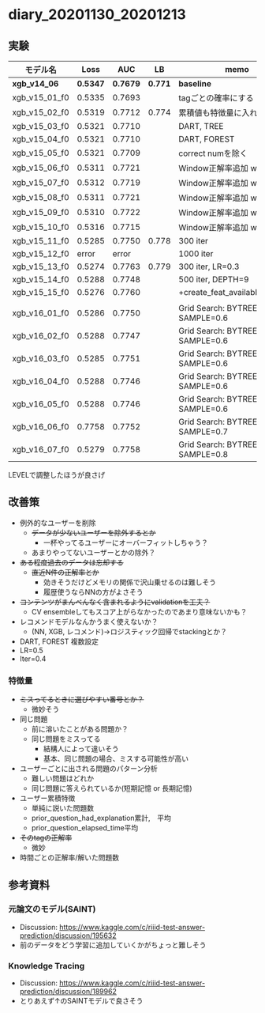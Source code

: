 # diary_20201130_20201213

## 実験
|モデル名|Loss|AUC|LB|memo|
|--|--|--|--|--|
|__xgb_v14_06__|__0.5347__|__0.7679__|__0.771__|__baseline__|
|xgb_v15_01_f0|0.5335|0.7693||tagごとの確率にする|
|xgb_v15_02_f0|0.5319|0.7712|0.774|累積値も特徴量に入れちゃう|
|xgb_v15_03_f0|0.5321|0.7710||DART, TREE|
|xgb_v15_04_f0|0.5321|0.7710||DART, FOREST|
|xgb_v15_05_f0|0.5321|0.7709||correct numを除く|
|xgb_v15_06_f0|0.5311|0.7721||Window正解率追加 w100|
|xgb_v15_07_f0|0.5312|0.7719||Window正解率追加 w100,200|
|xgb_v15_08_f0|0.5311|0.7721||Window正解率追加 w100,300|
|xgb_v15_09_f0|0.5310|0.7722||Window正解率追加 w200 only|
|xgb_v15_10_f0|0.5316|0.7715||Window正解率追加 w100~500|
|xgb_v15_11_f0|0.5285|0.7750|0.778|300 iter|
|xgb_v15_12_f0|error|error||1000 iter|
|xgb_v15_13_f0|0.5274|0.7763|0.779|300 iter, LR=0.3|
|xgb_v15_14_f0|0.5288|0.7748||500 iter, DEPTH=9|
|xgb_v15_15_f0|0.5276|0.7760||+create_feat_available_tag_rate|
||||||
|xgb_v16_01_f0|0.5286|0.7750||Grid Search: BYTREE=0.6, SAMPLE=0.6|
|xgb_v16_02_f0|0.5288|0.7747||Grid Search: BYTREE=0.7, SAMPLE=0.6|
|xgb_v16_03_f0|0.5285|0.7751||Grid Search: BYTREE=0.8, SAMPLE=0.6|
|xgb_v16_04_f0|0.5288|0.7746||Grid Search: BYTREE=0.9 SAMPLE=0.6|
|xgb_v16_05_f0|0.5288|0.7746||Grid Search: BYTREE=1.0, SAMPLE=0.6|
|xgb_v16_06_f0|0.7758|0.7752||Grid Search: BYTREE=0.8, SAMPLE=0.7|
|xgb_v16_07_f0|0.5279|0.7758||Grid Search: BYTREE=0.8, SAMPLE=0.8|

LEVELで調整したほうが良さげ


## 改善策
- 例外的なユーザーを削除
  - ~~データが少ないユーザーを除外するとか~~
    - 一杯やってるユーザーにオーバーフィットしちゃう？
  - あまりやってないユーザーとかの除外？
- ~~ある程度過去のデータは忘却する~~
  - ~~直近N件の正解率とか~~
    - 効きそうだけどメモリの関係で沢山乗せるのは難しそう
    - 履歴使うならNNの方がよさそう
- ~~コンテンツがまんべんなく含まれるようにvalidationを工夫？~~
  - CV ensembleしてもスコア上がらなかったのであまり意味ないかも？
- レコメンドモデルなんかうまく使えないか？
  - (NN, XGB, レコメンド)→ロジスティック回帰でstackingとか？
- DART, FOREST 複数設定
- LR=0.5
- Iter=0.4

### 特徴量
- ~~ミスってるときに選びやすい番号とか？~~
  - 微妙そう
- 同じ問題
  - 前に溶いたことがある問題か？
  - 同じ問題をミスってる
    - 結構人によって違いそう
    - 基本、同じ問題の場合、ミスする可能性が高い
- ユーザーごとに出される問題のパターン分析
  - 難しい問題はどれか
  - 同じ問題に答えられているか(短期記憶 or 長期記憶)
- ユーザー累積特徴
  - 単純に説いた問題数
  - prior_question_had_explanation累計,　平均
  - prior_question_elapsed_time平均
- ~~そのtagの正解率~~
  - 微妙
- 時間ごとの正解率/解いた問題数



## 参考資料
### 元論文のモデル(SAINT)
- Discussion: https://www.kaggle.com/c/riiid-test-answer-prediction/discussion/195632
- 前のデータをどう学習に追加していくかがちょっと難しそう

### Knowledge Tracing
- Discussion: https://www.kaggle.com/c/riiid-test-answer-prediction/discussion/189962
- とりあえず↑のSAINTモデルで良さそう
